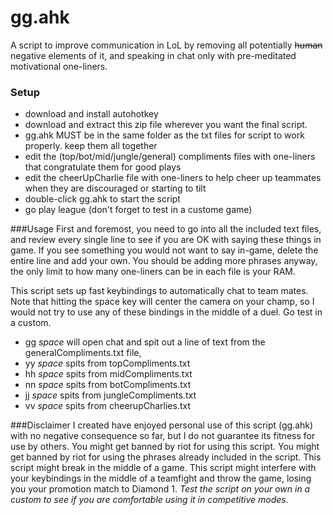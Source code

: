 # gg.ahk

A script to improve communication in LoL by removing all potentially ~~human~~ negative elements of it, and speaking in chat only with pre-meditated motivational one-liners.

### Setup
- download and install autohotkey
- download and extract this zip file wherever you want the final script.
- gg.ahk MUST be in the same folder as the txt files for script to work properly. keep them all together
- edit the (top/bot/mid/jungle/general) compliments files with one-liners that congratulate them for good plays
- edit the cheerUpCharlie file with one-liners to help cheer up teammates when they are discouraged or starting to tilt
- double-click gg.ahk to start the script
- go play league (don't forget to test in a custome game)

###Usage
  First and foremost, you need to go into all the included text files, and review every single line to see if you are OK with saying these things in game. If you see something you would not want to say in-game, delete the entire line and add your own. You should be adding more phrases anyway, the only limit to how many one-liners can be in each file is your RAM.

  This script sets up fast keybindings to automatically chat to team mates. Note that hitting the space key will center the camera on your champ, so I would not try to use any of these bindings in the middle of a duel. Go test in a custom. 
- gg *space* will open chat and spit out a line of text from the generalCompliments.txt file,
- yy *space* spits from topCompliments.txt
- hh *space* spits from midCompliments.txt
- nn *space* spits from botCompliments.txt
- jj *space* spits from jungleCompliments.txt
- vv *space* spits from cheerupCharlies.txt

###Disclaimer
I created have enjoyed personal use of this script (gg.ahk) with no negative consequence so far, but I do not guarantee its fitness for use by others. You might get banned by riot for using this script. You might get banned by riot for using the phrases already included in the script. This script might break in the middle of a game. This script might interfere with your keybindings in the middle of a teamfight and throw the game, losing you your promotion match to Diamond 1. *Test the script on your own in a custom to see if you are comfortable using it in competitive modes.*
